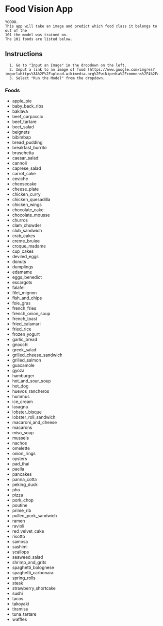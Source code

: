 # Food Vision App
```
YOOOO.
This app will take an image and predict which food class it belongs to out of the 
101 the model was trained on.
The 101 foods are listed below.
```


## Instructions

```
  1. Go to "Input an Image" in the dropdown on the left.
  2. Input a link to an image of food (https://www.google.com/imgres?imgurl=https%3A%2F%2Fupload.wikimedia.org%2Fwikipedia%2Fcommons%2F4%2F47%2FHamburger_%2528black_bg%2529.jpg&imgrefurl=https%3A%2F%2Fen.wikipedia.org%2Fwiki%2FHamburger&tbnid=QJCl4P91bCh3LM&vet=12ahUKEwiBk9Hm8PDzAhV9FzQIHa5ZDuMQMygCegUIARD7AQ..i&docid=16_CswVDw3XSKM&w=2540&h=1650&q=hamburger&ved=2ahUKEwiBk9Hm8PDzAhV9FzQIHa5ZDuMQMygCegUIARD7AQ)
  3. Select "Run the Model" from the dropdown.
```

### Foods
- apple_pie
- baby_back_ribs
- baklava
- beef_carpaccio
- beef_tartare
- beet_salad
- beignets
- bibimbap
- bread_pudding
- breakfast_burrito
- bruschetta
- caesar_salad
- cannoli
- caprese_salad
- carrot_cake
- ceviche
- cheesecake
- cheese_plate
- chicken_curry
- chicken_quesadilla
- chicken_wings
- chocolate_cake
- chocolate_mousse
- churros
- clam_chowder
- club_sandwich
- crab_cakes
- creme_brulee
- croque_madame
- cup_cakes
- deviled_eggs
- donuts
- dumplings
- edamame
- eggs_benedict
- escargots
- falafel
- filet_mignon
- fish_and_chips
- foie_gras
- french_fries
- french_onion_soup
- french_toast
- fried_calamari
- fried_rice
- frozen_yogurt
- garlic_bread
- gnocchi
- greek_salad
- grilled_cheese_sandwich
- grilled_salmon
- guacamole
- gyoza
- hamburger
- hot_and_sour_soup
- hot_dog
- huevos_rancheros
- hummus
- ice_cream
- lasagna
- lobster_bisque
- lobster_roll_sandwich
- macaroni_and_cheese
- macarons
- miso_soup
- mussels
- nachos
- omelette
- onion_rings
- oysters
- pad_thai
- paella
- pancakes
- panna_cotta
- peking_duck
- pho
- pizza
- pork_chop
- poutine
- prime_rib
- pulled_pork_sandwich
- ramen
- ravioli
- red_velvet_cake
- risotto
- samosa
- sashimi
- scallops
- seaweed_salad
- shrimp_and_grits
- spaghetti_bolognese
- spaghetti_carbonara
- spring_rolls
- steak
- strawberry_shortcake
- sushi
- tacos
- takoyaki
- tiramisu
- tuna_tartare
- waffles
